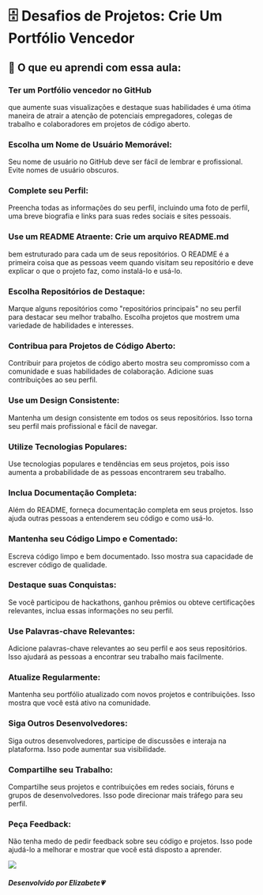# :file_cabinet: Desafios de Projetos: Crie Um Portfólio Vencedor

## :memo: O que eu aprendi com essa aula:

### Ter um <span>Portfólio vencedor no GitHub</span> 
que aumente suas visualizações e destaque suas habilidades é uma ótima maneira de atrair a atenção de potenciais empregadores, colegas de trabalho e colaboradores em projetos de código aberto.


### <span> Escolha um Nome de Usuário Memorável:</span> 
Seu nome de usuário no GitHub deve ser fácil de lembrar e profissional. Evite nomes de usuário obscuros.

### <span> Complete seu Perfil:</span> 
Preencha todas as informações do seu perfil, incluindo uma foto de perfil, uma breve biografia e links para suas redes sociais e sites pessoais.

### <span> Use um README Atraente: Crie um arquivo README.md </span>
bem estruturado para cada um de seus repositórios. O README é a primeira coisa que as pessoas veem quando visitam seu repositório e deve explicar o que o projeto faz, como instalá-lo e usá-lo.

### <span> Escolha Repositórios de Destaque:</span> 
Marque alguns repositórios como "repositórios principais" no seu perfil para destacar seu melhor trabalho. Escolha projetos que mostrem uma variedade de habilidades e interesses.

### <span> Contribua para Projetos de Código Aberto:</span> 
Contribuir para projetos de código aberto mostra seu compromisso com a comunidade e suas habilidades de colaboração. Adicione suas contribuições ao seu perfil.

### <span> Use um Design Consistente:</span> 
Mantenha um design consistente em todos os seus repositórios. Isso torna seu perfil mais profissional e fácil de navegar.

### <span> Utilize Tecnologias Populares:</span> 
Use tecnologias populares e tendências em seus projetos, pois isso aumenta a probabilidade de as pessoas encontrarem seu trabalho.

### <span> Inclua Documentação Completa:</span> 
Além do README, forneça documentação completa em seus projetos. Isso ajuda outras pessoas a entenderem seu código e como usá-lo.

### <span> Mantenha seu Código Limpo e Comentado:</span> 
Escreva código limpo e bem documentado. Isso mostra sua capacidade de escrever código de qualidade.

### <span> Destaque suas Conquistas:</span> 
Se você participou de hackathons, ganhou prêmios ou obteve certificações relevantes, inclua essas informações no seu perfil.

### <span> Use Palavras-chave Relevantes:</span> 
Adicione palavras-chave relevantes ao seu perfil e aos seus repositórios. Isso ajudará as pessoas a encontrar seu trabalho mais facilmente.

### <span> Atualize Regularmente:</span> 
Mantenha seu portfólio atualizado com novos projetos e contribuições. Isso mostra que você está ativo na comunidade.

### <span>Siga Outros Desenvolvedores:</span> 
Siga outros desenvolvedores, participe de discussões e interaja na plataforma. Isso pode aumentar sua visibilidade.

### <span> Compartilhe seu Trabalho:</span> 
Compartilhe seus projetos e contribuições em redes sociais, fóruns e grupos de desenvolvedores. Isso pode direcionar mais tráfego para seu perfil.

### <span> Peça Feedback:</span> 
Não tenha medo de pedir feedback sobre seu código e projetos. Isso pode ajudá-lo a melhorar e mostrar que você está disposto a aprender.

<img src="https://user-images.githubusercontent.com/73097560/115834477-dbab4500-a447-11eb-908a-139a6edaec5c.gif"><br>

##### Desenvolvido por <span>Elizabete</span>💗